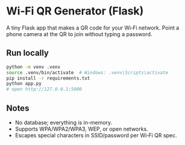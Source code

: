 # Wi‑Fi QR Generator (Flask)

A tiny Flask app that makes a QR code for your Wi‑Fi network. Point a phone camera at the QR to join without typing a password.

## Run locally

```bash
python -m venv .venv
source .venv/bin/activate  # Windows: .venv\Scripts\activate
pip install -r requirements.txt
python app.py
# open http://127.0.0.1:5000
```

## Notes
- No database; everything is in-memory.
- Supports WPA/WPA2/WPA3, WEP, or open networks.
- Escapes special characters in SSID/password per Wi‑Fi QR spec.
